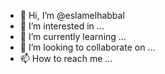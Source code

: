 - 👋 Hi, I’m @eslamelhabbal
- 👀 I’m interested in ...
- 🌱 I’m currently learning ...
- 💞️ I’m looking to collaborate on ...
- 📫 How to reach me ...

<!---
eslamelhabbal/eslamelhabbal is a ✨ special ✨ repository because its `README.md` (this file) appears on your GitHub profile.
You can click the Preview link to take a look at your changes.
--->
